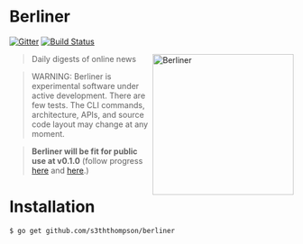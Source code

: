 # Berliner

[![Gitter](https://img.shields.io/badge/GITTER-JOIN%20CHAT%20%E2%86%92-brightgreen.svg?style=flat)](https://gitter.im/s3ththompson/berliner)
[![Build Status](https://travis-ci.org/s3ththompson/berliner.svg?branch=master)](https://travis-ci.org/s3ththompson/berliner)
<!-- [![Coverage Status](https://img.shields.io/coveralls/s3ththompson/berliner.svg?style=flat)](https://coveralls.io/r/s3ththompson/berliner?branch=master)
 -->
<img align="right" height="250" src="http://i.imgur.com/4BEEus9.png" alt="Berliner">

> Daily digests of online news

> WARNING: Berliner is experimental software under active development.  There are few tests. The CLI commands, architecture, APIs, and source code layout may change at any moment.

> **Berliner will be fit for public use at v0.1.0** (follow progress [here](https://github.com/s3ththompson/berliner/issues/10) and [here](https://github.com/s3ththompson/berliner/issues/11).)

# Installation

```sh
$ go get github.com/s3ththompson/berliner
```